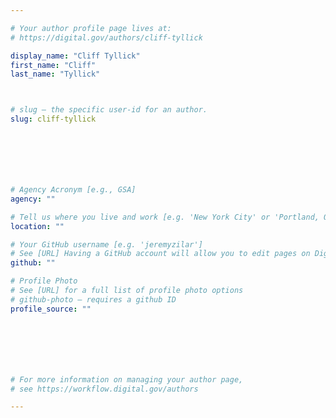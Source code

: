 ```yaml
---

# Your author profile page lives at:
# https://digital.gov/authors/cliff-tyllick

display_name: "Cliff Tyllick"
first_name: "Cliff"
last_name: "Tyllick"



# slug — the specific user-id for an author.
slug: cliff-tyllick







# Agency Acronym [e.g., GSA]
agency: ""

# Tell us where you live and work [e.g. 'New York City' or 'Portland, OR']
location: ""

# Your GitHub username [e.g. 'jeremyzilar']
# See [URL] Having a GitHub account will allow you to edit pages on DigitalGov. The image used in your GitHub account can also be used to populate your digital.gov profile photo.
github: ""

# Profile Photo
# See [URL] for a full list of profile photo options
# github-photo — requires a github ID
profile_source: ""







# For more information on managing your author page,
# see https://workflow.digital.gov/authors

---
```

